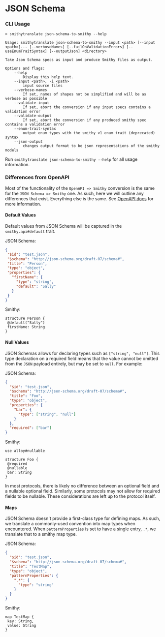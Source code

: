 # JSON Schema

### CLI Usage

```
> smithytranslate json-schema-to-smithy --help

Usage: smithytranslate json-schema-to-smithy --input <path> [--input <path>]... [--verboseNames] [--failOnValidationErrors] [--useEnumTraitSyntax] [--outputJson] <directory>

Take Json Schema specs as input and produce Smithy files as output.

Options and flags:
    --help
        Display this help text.
    --input <path>, -i <path>
        input source files
    --verbose-names
        If set, names of shapes not be simplified and will be as verbose as possible
    --validate-input
        If set, abort the conversion if any input specs contains a validation error
    --validate-output
        If set, abort the conversion if any produced smithy spec contains a validation error
    --enum-trait-syntax
        output enum types with the smithy v1 enum trait (deprecated) syntax
    --json-output
        changes output format to be json representations of the smithy models
```

Run `smithytranslate json-schema-to-smithy --help` for all usage information.

### Differences from OpenAPI

Most of the functionality of the `OpenAPI => Smithy` conversion is the same for the `JSON Schema => Smithy` one. As such, here
we will outline any differences that exist. Everything else is the same. See [OpenAPI docs](openapi.md) for more information.

#### Default Values

Default values from JSON Schema will be captured in the `smithy.api#default` trait.

JSON Schema:
```json
{
 "$id": "test.json",
 "$schema": "http://json-schema.org/draft-07/schema#",
 "title": "Person",
 "type": "object",
 "properties": {
   "firstName": {
     "type": "string",
     "default": "Sally"
   }
 }
}
```

Smithy:
```smithy
structure Person {
 @default("Sally")
 firstName: String
}
```

#### Null Values

JSON Schemas allows for declaring types such as `["string", "null"]`. This type declaration
on a required field means that the value cannot be omitted from the `JSON` payload entirely,
but may be set to `null`. For example:

JSON Schema:
```json
{
  "$id": "test.json",
  "$schema": "http://json-schema.org/draft-07/schema#",
  "title": "Foo",
  "type": "object",
  "properties": {
    "bar": {
      "type": ["string", "null"]
    }
  },
  "required": ["bar"]
}
```

Smithy:
```smithy
use alloy#nullable

structure Foo {
 @required
 @nullable
 bar: String
}
```

In most protocols, there is likely no difference between an optional field and a nullable optional field.
Similarly, some protocols may not allow for required fields to be nullable. These considerations are left
up to the protocol itself.

#### Maps

JSON Schema doesn't provide a first-class type for defining maps. As such, we translate a commonly-used
convention into map types when encountered. When `patternProperties` is set to have a single entry, `.*`,
we translate that to a smithy map type.

JSON Schema:
```json
{
  "$id": "test.json",
  "$schema": "http://json-schema.org/draft-07/schema#",
  "title": "TestMap",
  "type": "object",
  "patternProperties": {
    ".*": {
      "type": "string"
    }
  }
}
```

Smithy:
```smithy
map TestMap {
 key: String,
 value: String
}
```
